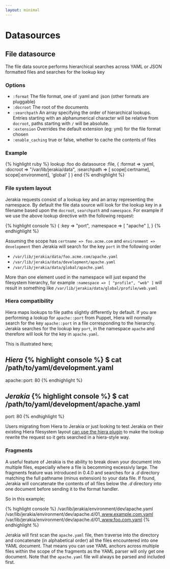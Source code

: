 ```yaml
---
layout: minimal
---
```


# Datasources

## File datasource

The file data source performs hierarchical searches across YAML or JSON formatted files and searches for the lookup key

### Options

* `:format`  The file format, one of :yaml and :json (other formats are pluggable)
* `:docroot` The root of the documents
* `:searchpath` An array specifying the order of hierarchical lookups.  Entries starting with an alphanumerical character will be relative from `docroot`, paths starting with `/` will be absolute.
* `:extension` Overrides the default extension (eg: yml) for the file format chosen
* `:enable_caching` true or false, whether to cache the contents of files

### Example 

{% highlight ruby %}
lookup :foo do
  datasource :file, {
    :format => :yaml,
    :docroot => "/var/lib/jerakia/data",
    :searchpath => [
      scope[:certname],
      scope[:environment],
      'global'
    ]
  }
end
{% endhighlight %}

### File system layout

Jerakia requests consist of a lookup key and an array representing the namespace.  By default the file data source will look for the lookup key in a filename based upon the `docroot`, `searchpath` and `namespace`.  For example if we use the above lookup directive with the following request:

{% highlight console %}
{
  :key       => "port",
  :namespace => [ "apache" ],
}
{% endhighlight %}

Assuming the scope has `certname => foo.acme.com` and `environment => development` then Jerakia will search for the key `port` in the following order

* `/var/lib/jerakia/data/foo.acme.com/apache.yaml`
* `/var/lib/jerakia/data/development/apache.yaml`
* `/var/lib/jerakia/data/global/apache.yaml`

More than one element used in the namespace will just expand the filesystem hierarchy, for example `:namespace => [ "profile", "web" ]` will result in something like `/var/lib/jerakia/data/global/profile/web.yaml`

### Hiera compatibility

Hiera maps lookups to file paths slightly differently by default.  If you are performing a lookup for `apache::port` from Puppet, Hiera will normally search for the key `apache::port` in a file corresponding to the hierarchy.    Jerakia searches for the lookup key `port`, in the namespace `apache` and therefore will look for the key in `apache.yaml`.

This is illustrated here;

_Hiera_
{% highlight console %}
$ cat /path/to/yaml/development.yaml
---
apache::port: 80
{% endhighlight %}

_Jerakia_
{% highlight console %}
$ cat /path/to/yaml/development/apache.yaml
---
port: 80
{% endhighlight %}

Users migrating from Hiera to Jerakia or just looking to test Jerakia on their existing Hiera filesystem layout [can use the hiera plugin](/plugins/hiera) to make the lookup rewrite the request so it gets searched in a hiera-style way.

### Fragments

A useful feature of Jerakia is the ability to break down your document into multiple files, especially where a file is becomming excessivly large.  The fragments feature was introduced in 0.4.0 and searches for a _.d_ directory matching the full pathname (minus extension) to your data file.  If found, Jerakia will concatenate the contents of all files below the _.d_ directory into one document before sending it to the format handler.

So in this example;

{% highlight console %}
/var/lib/jerakia/environment/dev/apache.yaml
/var/lib/jerakia/environment/dev/apache.d/01_www.example.com.yaml
/var/lib/jerakia/environment/dev/apache.d/01_www.foo.com.yaml
{% endhighlight %}

Jerakia will first scan the `apache.yaml` file, then traverse into the directory and concatenate (in alphabetical order) all the files encountered into one YAML document.  That means you can use YAML anchors across multiple files within the scope of the fragments as the YAML parser will only get one document.   Note that the `apache.yaml` file will always be parsed and included first.

